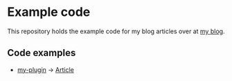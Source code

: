 # Example code

This repository holds the example code for my blog articles over at [my blog](https://marcuskober.com).

## Code examples

- [my-plugin](https://github.com/marcuskober/wp-articles-code/tree/80541135f0cc0105ca32a87ed16bdca302fb482a/my-plugin) -> [Article](https://marcuskober.com/registering-wordpress-hooks-effectively-with-php-attributes/)
